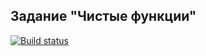 ## Задание "Чистые функции"

[![Build status](https://ci.appveyor.com/api/projects/status/sprvwvp86wkeig84?svg=true)](https://ci.appveyor.com/project/JaneKhris/ajshw4-1-health)
